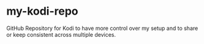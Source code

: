 # my-kodi-repo
GitHub Repository for Kodi to have more control over my setup and to share or keep consistent across multiple devices.
